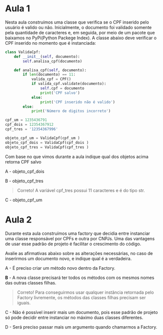 # Aula 1

Nesta aula construímos uma classe que verifica se o CPF inserido pelo usuário é valido ou não. Inicialmente, o documento foi validado somente pela quantidade de caracteres e, em seguida, por meio de um pacote que baixamos no PyPi(Python Packege Index). A classe abaixo deve verificar o CPF inserido no momento que é instanciada:

```py
class ValidaCpf:
    def __init__(self, documento):
        self.analisa_cpf(documento)

    def analisa_cpf(self, documento):
        if len(documento) == 11:
            valida_cpf = CPF()
            if valida_cpf.validate(documento):
                self.cpf = documento
                print('CPF salvo')
            else:
                print('CPF inserido não é valido')
        else:
            print('Número de digitos incorreto')

cpf_um = 1235436791
cpf_dois = 12354367912
cpf_tres = '12354367996'

objeto_cpf_um = ValidaCpf(cpf_um )
objeto_cpf_dois = ValidaCpf(cpf_dois )
objeto_cpf_tres = ValidaCpf(cpf_tres )
```

Com base no que vimos durante a aula indique qual dos objetos acima retorna CPF salvo

A - objeto_cpf_dois

B - objeto_cpf_tres
> Correto! A variável cpf_tres possui 11 caracteres e é do tipo str.

C - objeto_cpf_um

# Aula 2

Durante esta aula construímos uma factory que decidia entre instanciar uma classe responsável por CPFs e outra por CNPJs. Uma das vantagens de usar esse padrão de projeto é facilitar o crescimento do código.

Avalie as afirmativas abaixo sobre as alterações necessárias, no caso de inserirmos um documento novo, e indique qual é a verdadeira.

A - É preciso criar um método novo dentro da Factory.

__B__ - A nova classe precisará ter todos os métodos com os mesmos nomes das outras classes filhas.
> Correto! Para conseguirmos usar qualquer instância retornada pelo Factory livremente, os métodos das classes filhas precisam ser iguais.

C - Não é possível inserir mais um documento, pois esse padrão de projeto só pode decidir entre instanciar no máximo duas classes diferentes.

D - Será preciso passar mais um argumento quando chamarmos a Factory.
